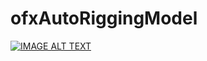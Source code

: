 # ofxAutoRiggingModel

[![IMAGE ALT TEXT](http://img.youtube.com/vi/NSSbx43wrsg/0.jpg)](http://www.youtube.com/watch?v=NSSbx43wrsg "")

